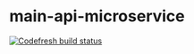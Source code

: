 # main-api-microservice

[![Codefresh build status]( https://g.codefresh.io/api/badges/build?repoOwner=kobylyanskiy&repoName=main-api-microservice&branch=master&pipelineName=main-api-microservice&accountName=kobylyanskiy&type=cf-2)]( https://g.codefresh.io/repositories/kobylyanskiy/main-api-microservice/builds?filter=trigger:build;branch:master;service:5aedd0a93976260001928dd6~main-api-microservice)